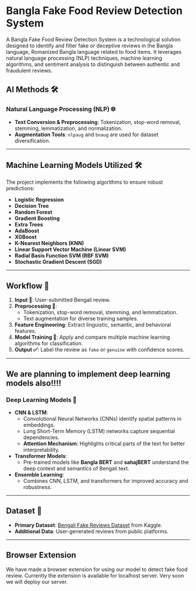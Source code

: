# Bangla Fake Food Review Detection System
A Bangla Fake Food Review Detection System is a technological solution designed to identify and filter fake or deceptive reviews in the Bangla language, Romanized Bangla language related to food items. It leverages natural language processing (NLP) techniques, machine learning algorithms, and sentiment analysis to distinguish between authentic and fraudulent reviews.

## AI Methods 🛠️

### Natural Language Processing (NLP) 🌐
- **Text Conversion & Preprocessing**: Tokenization, stop-word removal, stemming, lemmatization, and normalization.
- **Augmentation Tools**: `nlpaug` and `bnaug` are used for dataset diversification.

---

## Machine Learning Models Utilized 🛠️
The project implements the following algorithms to ensure robust predictions:  

- **Logistic Regression**  
- **Decision Tree**  
- **Random Forest**  
- **Gradient Boosting**  
- **Extra Trees**  
- **AdaBoost**  
- **XGBoost**  
- **K-Nearest Neighbors (KNN)**  
- **Linear Support Vector Machine (Linear SVM)**  
- **Radial Basis Function SVM (RBF SVM)**  
- **Stochastic Gradient Descent (SGD)**  

---

## Workflow 🔄

1. **Input 📝**: User-submitted Bengali review.
2. **Preprocessing 🧹**:
   - Tokenization, stop-word removal, stemming, and lemmatization.
   - Text augmentation for diverse training samples.
3. **Feature Engineering**: Extract linguistic, semantic, and behavioral features.
4. **Model Training 🧠**: Apply and compare multiple machine learning algorithms for classification.
5. **Output ✅**: Label the review as `fake` or `genuine` with confidence scores.

---

## We are planning to implement deep learning models also!!!!
### Deep Learning Models 🧠
- **CNN & LSTM**:
  - Convolutional Neural Networks (CNNs) identify spatial patterns in embeddings.
  - Long Short-Term Memory (LSTM) networks capture sequential dependencies.
  - **Attention Mechanism**: Highlights critical parts of the text for better interpretability.
- **Transformer Models**:
  - Pre-trained models like **Bangla BERT** and **sahajBERT** understand the deep context and semantics of Bengali text.
- **Ensemble Learning**:
  - Combines CNN, LSTM, and transformers for improved accuracy and robustness.

---

## Dataset 📂

- **Primary Dataset**: [Bengali Fake Reviews Dataset](https://www.kaggle.com/datasets/shawontanvir/bengali-fake-review-dataset) from Kaggle.
- **Additional Data**: User-generated reviews from public platforms.

---

## Browser Extension
We have made a browser extension for using our model to detect fake food review. Currently the extension is available for localhost server. Very soon we will deploy our server.
